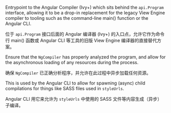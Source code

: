 Entrypoint to the Angular Compiler \(Ivy+\) which sits behind the `api.Program` interface, allowing
it to be a drop-in replacement for the legacy View Engine compiler to tooling such as the
command-line main\(\) function or the Angular CLI.

位于 `api.Program` 接口后面的 Angular 编译器 \(Ivy+\) 的入口点，允许它作为命令行 main\(\) 函数或
Angular CLI 等工具的旧版 View Engine 编译器的直接替代方案。

Ensure that the `NgCompiler` has properly analyzed the program, and allow for the asynchronous
loading of any resources during the process.

确保 `NgCompiler` 已正确分析程序，并允许在此过程中异步加载任何资源。

This is used by the Angular CLI to allow for spawning \(async\) child compilations for things
like SASS files used in `styleUrls`.

Angular CLI 用它来允许为 `styleUrls` 中使用的 SASS 文件等内容生成（异步）子编译。